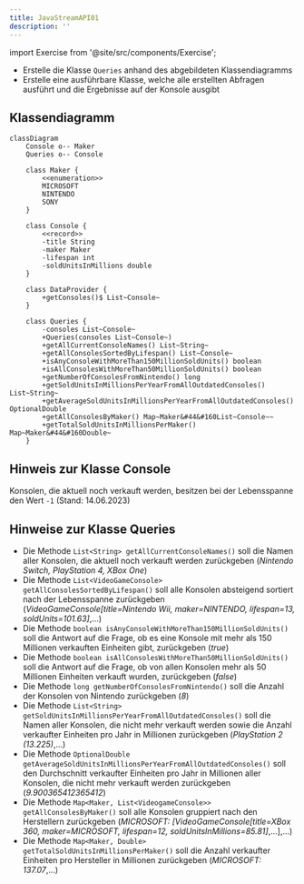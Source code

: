 ```yaml
---
title: JavaStreamAPI01
description: ''
---
```


import Exercise from '@site/src/components/Exercise';

- Erstelle die Klasse `Queries` anhand des abgebildeten Klassendiagramms
- Erstelle eine ausführbare Klasse, welche alle erstellten Abfragen ausführt und
  die Ergebnisse auf der Konsole ausgibt

## Klassendiagramm

```mermaid
classDiagram
    Console o-- Maker
    Queries o-- Console

    class Maker {
        <<enumeration>>
        MICROSOFT
        NINTENDO
        SONY
    }

    class Console {
        <<record>>
        -title String
        -maker Maker
        -lifespan int
        -soldUnitsInMillions double
    }

    class DataProvider {
        +getConsoles()$ List~Console~
    }

    class Queries {
        -consoles List~Console~
        +Queries(consoles List~Console~)
        +getAllCurrentConsoleNames() List~String~
        +getAllConsolesSortedByLifespan() List~Console~
        +isAnyConsoleWithMoreThan150MillionSoldUnits() boolean
        +isAllConsolesWithMoreThan50MillionSoldUnits() boolean
        +getNumberOfConsolesFromNintendo() long
        +getSoldUnitsInMillionsPerYearFromAllOutdatedConsoles() List~String~
        +getAverageSoldUnitsInMillionsPerYearFromAllOutdatedConsoles() OptionalDouble
        +getAllConsolesByMaker() Map~Maker&#44&#160List~Console~~
        +getTotalSoldUnitsInMillionsPerMaker() Map~Maker&#44&#160Double~
    }
```

## Hinweis zur Klasse Console

Konsolen, die aktuell noch verkauft werden, besitzen bei der Lebensspanne den
Wert `-1` (Stand: 14.06.2023)

## Hinweise zur Klasse Queries

- Die Methode `List<String> getAllCurrentConsoleNames()` soll die Namen aller
  Konsolen, die aktuell noch verkauft werden zurückgeben (_Nintendo Switch,
  PlayStation 4, XBox One_)
- Die Methode `List<VideoGameConsole> getAllConsolesSortedByLifespan()` soll
  alle Konsolen absteigend sortiert nach der Lebensspanne zurückgeben
  (_VideoGameConsole\[title=Nintendo Wii, maker=NINTENDO, lifespan=13,
  soldUnits=101.63]_,...)
- Die Methode `boolean isAnyConsoleWithMoreThan150MillionSoldUnits()` soll die
  Antwort auf die Frage, ob es eine Konsole mit mehr als 150 Millionen
  verkauften Einheiten gibt, zurückgeben (_true_)
- Die Methode `boolean isAllConsolesWithMoreThan50MillionSoldUnits()` soll die
  Antwort auf die Frage, ob von allen Konsolen mehr als 50 Millionen Einheiten
  verkauft wurden, zurückgeben (_false_)
- Die Methode `long getNumberOfConsolesFromNintendo()` soll die Anzahl der
  Konsolen von Nintendo zurückgeben (_8_)
- Die Methode
  `List<String> getSoldUnitsInMillionsPerYearFromAllOutdatedConsoles()` soll die
  Namen aller Konsolen, die nicht mehr verkauft werden sowie die Anzahl
  verkaufter Einheiten pro Jahr in Millionen zurückgeben (_PlayStation 2
  (13.225)_,...)
- Die Methode
  `OptionalDouble getAverageSoldUnitsInMillionsPerYearFromAllOutdatedConsoles()`
  soll den Durchschnitt verkaufter Einheiten pro Jahr in Millionen aller
  Konsolen, die nicht mehr verkauft werden zurückgeben (_9.900365412365412_)
- Die Methode `Map<Maker, List<VideogameConsole>> getAllConsolesByMaker()` soll
  alle Konsolen gruppiert nach den Herstellern zurückgeben (_MICROSOFT:
  \[VideoGameConsole\[title=XBox 360, maker=MICROSOFT, lifespan=12,
  soldUnitsInMillions=85.81]_,...],...)
- Die Methode `Map<Maker, Double> getTotalSoldUnitsInMillionsPerMaker()` soll
  die Anzahl verkaufter Einheiten pro Hersteller in Millionen zurückgeben
  (_MICROSOFT: 137.07_,...)

<Exercise pullRequest="71" branchSuffix="stream-api/01" />
